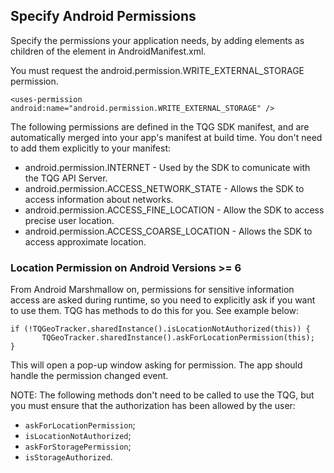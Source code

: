 ## Specify Android Permissions

Specify the permissions your application needs, by adding <uses-permission> elements as children of the <manifest> element in AndroidManifest.xml.

You must request the android.permission.WRITE_EXTERNAL_STORAGE permission.

```
<uses-permission android:name="android.permission.WRITE_EXTERNAL_STORAGE" />
```

The following permissions are defined in the TQG SDK manifest, and are automatically merged into your app's manifest at build time. You don't need to add them explicitly to your manifest:

 - android.permission.INTERNET - Used by the SDK to comunicate with the TQG API Server.
 - android.permission.ACCESS_NETWORK_STATE - Allows the SDK to access information about networks.
 - android.permission.ACCESS_FINE_LOCATION - Allow the SDK to access precise user location.
 - android.permission.ACCESS_COARSE_LOCATION - Allows the SDK to access approximate location.


 ### Location Permission on Android Versions >= 6

From Android Marshmallow on, permissions for sensitive information access are asked during runtime, so you need to explicitly ask if you want to use them. TQG has methods to do this for you. See example below:

 ``` 
 if (!TQGeoTracker.sharedInstance().isLocationNotAuthorized(this)) {
        TQGeoTracker.sharedInstance().askForLocationPermission(this);
 } 
 ```
This will open a pop-up window asking for permission. The app should handle the permission changed event.

NOTE: The following methods don't need to be called to use the TQG, but you must ensure that the authorization has been allowed by the user:

- ```askForLocationPermission```;
- ```isLocationNotAuthorized```;
- ```askForStoragePermission```;
- ```isStorageAuthorized```.